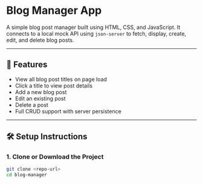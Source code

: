 # Blog Manager App

A simple blog post manager built using HTML, CSS, and JavaScript. It connects to a local mock API using `json-server` to fetch, display, create, edit, and delete blog posts.

---

## 🚀 Features

- View all blog post titles on page load
- Click a title to view post details
- Add a new blog post
- Edit an existing post
- Delete a post
- Full CRUD support with server persistence

---

## 🛠 Setup Instructions

### 1. Clone or Download the Project
```bash
git clone <repo-url>
cd blog-manager
